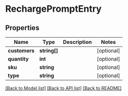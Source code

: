 # RechargePromptEntry

## Properties
Name | Type | Description | Notes
------------ | ------------- | ------------- | -------------
**customers** | **string[]** |  | [optional] 
**quantity** | **int** |  | [optional] 
**sku** | **string** |  | [optional] 
**type** | **string** |  | [optional] 

[[Back to Model list]](../README.md#documentation-for-models) [[Back to API list]](../README.md#documentation-for-api-endpoints) [[Back to README]](../README.md)


